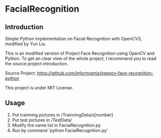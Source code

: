 # FacialRecognition

## Introduction

Simple Python implementation on Facial Recognition with OpenCV3, modified by Yun Liu.

This is an modified version of Project Face Recognition using OpenCV and Python. To get an clear view of the whole project, I recommend you to read the source project introduction.

Source Project: https://github.com/informramiz/opencv-face-recognition-python

This project is under MIT License.

## Usage

1. Put trainning pictures in /TrainningData/s[number]
2. Put test pictures in /TestData/
3. Modify the name list in FacialRecognition.py
4. Run by command 'python FacialRecognition.py'
